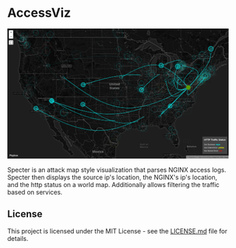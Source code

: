 # AccessViz
![Specter Screenshot](SpecterScreenShot.gif)

Specter is an attack map style visualization that parses NGINX access logs. Specter then displays the source ip's location, the NGINX's ip's location, and the http status on a world map. Additionally allows filtering the traffic based on services. 

## License

This project is licensed under the MIT License - see the [LICENSE.md](LICENSE.md) file for details.
